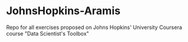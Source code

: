 # JohnsHopkins-Aramis
Repo for all exercises proposed on  Johns Hopkins' University Coursera course "Data Scientist's Toolbox"
